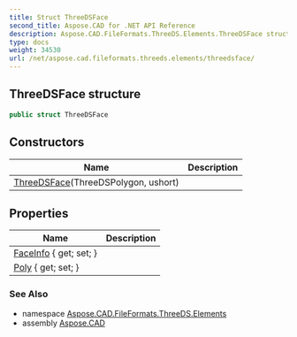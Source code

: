 ```yaml
---
title: Struct ThreeDSFace
second_title: Aspose.CAD for .NET API Reference
description: Aspose.CAD.FileFormats.ThreeDS.Elements.ThreeDSFace struct. 
type: docs
weight: 34530
url: /net/aspose.cad.fileformats.threeds.elements/threedsface/
---
```

## ThreeDSFace structure

```csharp
public struct ThreeDSFace
```

## Constructors

| Name | Description |
| --- | --- |
| [ThreeDSFace](threedsface/)(ThreeDSPolygon, ushort) |  |

## Properties

| Name | Description |
| --- | --- |
| [FaceInfo](../../aspose.cad.fileformats.threeds.elements/threedsface/faceinfo/) { get; set; } |  |
| [Poly](../../aspose.cad.fileformats.threeds.elements/threedsface/poly/) { get; set; } |  |

### See Also

* namespace [Aspose.CAD.FileFormats.ThreeDS.Elements](../../aspose.cad.fileformats.threeds.elements/)
* assembly [Aspose.CAD](../../)


